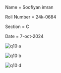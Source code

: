 Name = Soofiyan imran

Roll Number = 24k-0684

Section = C

Date = 7-oct-2024

![q10 a](https://github.com/user-attachments/assets/8d29971b-8969-4028-90eb-456a78a17246)

![q10 b](https://github.com/user-attachments/assets/c32a95f8-2008-4e22-bd82-bf6fc8d7bc43)

![q10 d](https://github.com/user-attachments/assets/de6856d9-1ec3-4283-a5db-433094342899)
